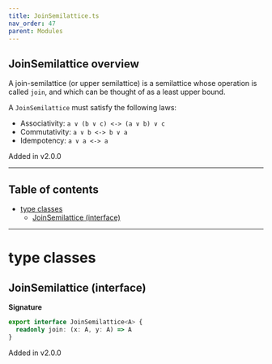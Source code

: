 ```yaml
---
title: JoinSemilattice.ts
nav_order: 47
parent: Modules
---
```


## JoinSemilattice overview

A join-semilattice (or upper semilattice) is a semilattice whose operation is called `join`, and which can be thought
of as a least upper bound.

A `JoinSemilattice` must satisfy the following laws:

- Associativity: `a ∨ (b ∨ c) <-> (a ∨ b) ∨ c`
- Commutativity: `a ∨ b <-> b ∨ a`
- Idempotency: `a ∨ a <-> a`

Added in v2.0.0

---

<h2 class="text-delta">Table of contents</h2>

- [type classes](#type-classes)
  - [JoinSemilattice (interface)](#joinsemilattice-interface)

---

# type classes

## JoinSemilattice (interface)

**Signature**

```ts
export interface JoinSemilattice<A> {
  readonly join: (x: A, y: A) => A
}
```

Added in v2.0.0
